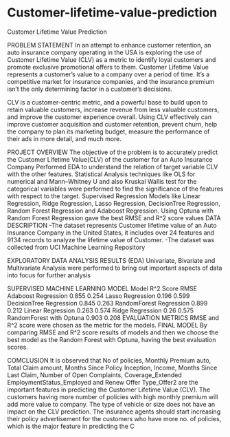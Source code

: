 # Customer-lifetime-value-prediction
Customer Lifetime Value Prediction

PROBLEM STATEMENT
In an attempt to enhance customer retention, an auto insurance company operating in the USA is exploring the use of Customer Lifetime Value (CLV) as a metric to identify loyal customers and promote exclusive promotional offers to them. Customer Lifetime Value represents a customer’s value to a company over a period of time. It’s a competitive market for insurance companies, and the insurance premium isn’t the only determining factor in a customer’s decisions.

CLV is a customer-centric metric, and a powerful base to build upon to retain valuable customers, increase revenue from less valuable customers, and improve the customer experience overall. Using CLV effectively can improve customer acquisition and customer retention, prevent churn, help the company to plan its marketing budget, measure the performance of their ads in more detail, and much more.

PROJECT OVERVIEW
The objective of the problem is to accurately predict the Customer Lifetime Value(CLV) of the customer for an Auto Insurance Company
Performed EDA to understand the relation of target variable CLV with the other features.
Statistical Analysis techniques like OLS for numerical and Mann–Whitney U and also Kruskal Wallis test for the categorical variables were performed to find the significance of the features with respect to the target.
Supervised Regression Models like Linear Regression, Ridge Regression, Lasso Regression, DecisionTree Regression, Random Forest Regression and Adaboost Regression.
Using Optuna with Random Forest Regression gave the best RMSE and R^2 score values
DATA DESCRIPTION
-The dataset represents Customer lifetime value of an Auto Insurance Company in the United States, it includes over 24 features and 9134 records to analyze the lifetime value of Customer. -The dataset was collected from UCI Machine Learning Repository

EXPLORATORY DATA ANALYSIS RESULTS (EDA)
Univariate, Bivariate and Multivariate Analysis were performed to bring out important aspects of data into focus for further analysis

SUPERVISED MACHINE LEARNING MODEL
Model	R^2 Score	RMSE
Adaboost Regression	0.855	0.254
Lasso Regression	0.196	0.599
DecisionTree Regression	0.845	0.263
RandomForest Regression	0.899	0.212
Linear Regression	0.263	0.574
Ridge Regression	0.26	0.575
RandomForest with Optuna	0.903	0.208
EVALUATION METRICS
RMSE and R^2 score were chosen as the metric for the models.
FINAL MODEL
By comparing RMSE and R^2 score results of models and then we choose the best model as the Random Forest with Optuna, having the best evaluation scores.

COMCLUSION
It is observed that No of policies, Monthly Premium auto, Total Claim amount, Months Since Policy Inception, Income, Months Since Last Claim, Number of Open Complaints, Coverage_Extended EmploymentStatus_Employed and Renew Offer Type_Offer2 are the important features in predicting the Customer Lifetime Value (CLV).
The customers having more number of policies with high monthly premium will add more value to company.
The type of vehicle or size does not have an impact on the CLV prediction.
The insurance agents should start increasing their policy advertisement for the customers who have more no. of policies, which is the major feature in predicting the C
